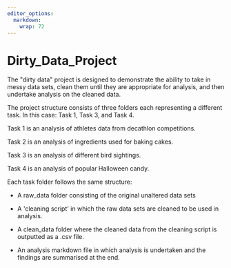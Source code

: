 ```yaml
---
editor_options: 
  markdown: 
    wrap: 72
---
```


# Dirty_Data_Project

The "dirty data" project is designed to demonstrate the ability to take in 
messy data sets, clean them until they are appropriate for analysis, and then
undertake analysis on the cleaned data.

The project structure consists of three folders each representing a different
task. In this case: Task 1, Task 3, and Task 4.

Task 1 is an analysis of athletes data from decathlon competitions. 

Task 2 is an analysis of ingredients used for baking cakes.

Task 3 is an analysis of different bird sightings.

Task 4 is an analysis of popular Halloween candy.

Each task folder follows the same structure:

- A raw_data folder consisting of the original unaltered data sets

- A 'cleaning script' in which the raw data sets are cleaned to be used in 
analysis.

- A clean_data folder where the cleaned data from the cleaning script is outputted
as a .csv file.

- An analysis markdown file in which analysis is undertaken and the findings 
are summarised at the end.







